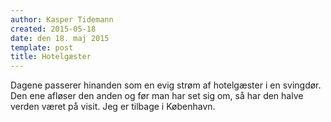 ```yaml
---
author: Kasper Tidemann
created: 2015-05-18
date: den 18. maj 2015
template: post
title: Hotelgæster
---
```


Dagene passerer hinanden som en evig strøm af hotelgæster i en svingdør. Den ene afløser den anden og før man har set sig om, så har den halve verden været på visit. Jeg er tilbage i København.
